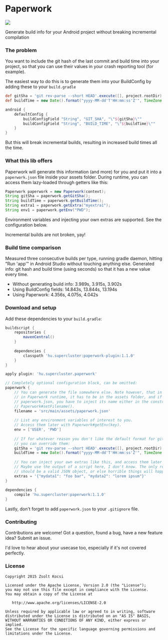 # Paperwork
![](https://travis-ci.org/zsoltk/paperwork.svg?branch=master)

Generate build info for your Android project without breaking incremental compilation

### The problem
You want to include the git hash of the last commit and build time into your project, so that you can use their values in your crash reporting tool (for example).

The easiest way to do this is to generate them into your BuildConfig by adding these to your ```build.gradle```

```groovy
def gitSha = 'git rev-parse --short HEAD'.execute([], project.rootDir).text.trim()
def buildTime = new Date().format("yyyy-MM-dd'T'HH:mm:ss'Z'", TimeZone.getTimeZone("UTC"))

android {
    defaultConfig {
        buildConfigField "String", "GIT_SHA", "\"${gitSha}\""
        buildConfigField "String", "BUILD_TIME", "\"${buildTime}\""
    }
}
```

But this will break incremental builds, resulting in increased build times all the time.


### What this lib offers
Paperwork will generate this information (and more) for you and put it into a ```paperwork.json``` file inside your assets folder.
During runtime, you can access them lazy-loaded through getters like this:
```java
Paperwork paperwork = new Paperwork(context);
String gitSha = paperwork.getGitSha();
String buildTime = paperwork.getBuildTime();
String extra1 = paperwork.getExtra("myextra1");
String env1 = paperwork.getEnv("PWD");
``` 

Environment variables and injecting your own extras are supported. See the configuration below.  

Incremental builds are not broken, yay!

### Build time comparison
Measured three consecutive builds per type, running gradle daemon, hitting "Run 'app'" in Android Studio without touching anything else. Generated info: git hash and build time (using seconds) so that it has a new value every time.

* Without generating build info: 3.989s, 3.915s, 3.902s
* Using BuildConfig fields: 14.843s, 13.844s, 13.194s
* Using Paperwork: 4.356s, 4.075s, 4.042s

### Download and setup
Add these dependencies to your ```build.gradle```:

```groovy
buildscript {
    repositories {
        mavenCentral()
    }
    
    dependencies {
        classpath 'hu.supercluster:paperwork-plugin:1.1.0'
    }
}

apply plugin: 'hu.supercluster.paperwork'

// Completely optional configuration block, can be omitted:
paperwork {
    // You can generate the file somewhere else. Note however, that in order for it to be available
    // in Paperwork runtime, it has to be in the assets folder, and if the filename is not
    // paperwork.json, you have to inject its name either in the constructor, or through
    // Paperwork#setFilename().
    filename = 'src/main/assets/paperwork.json'
    
    // List any environment variables of interest to you. 
    // Access them later with Paperwork#getEnv(key).
    env = ['USER', 'PWD']
    
    // If for whatever reason you don't like the default format for git SHA and build time,
    // you can override them:
    gitSha = 'git rev-parse --short HEAD'.execute([], project.rootDir).text.trim()
    buildTime = new Date().format("yyyy-MM-dd'T'HH:mm:ss'Z'", TimeZone.getTimeZone("UTC"))
     
    // You can inject your own extras like this, and access them later with Paperwork#getExtra(key).
    // Maybe use the output of a script here, I don't know. The only requirement is that it
    // should be a valid JSON object, or else horrible things will happen.
    extras = '{"mydata1": "foo bar", "mydata2": "lorem ipsum"}'
}
    
dependencies {
    compile 'hu.supercluster:paperwork:1.1.0'
}
```

Lastly, don't forget to add ```paperwork.json``` to your ```.gitignore``` file. 


### Contributing

Contributions are welcome! Got a question, found a bug, have a new feature idea? Submit an issue.

I'd love to hear about your usecase too, especially if it's not covered perfectly.


### License

    Copyright 2015 Zsolt Kocsi

    Licensed under the Apache License, Version 2.0 (the "License");
    you may not use this file except in compliance with the License.
    You may obtain a copy of the License at

       http://www.apache.org/licenses/LICENSE-2.0

    Unless required by applicable law or agreed to in writing, software
    distributed under the License is distributed on an "AS IS" BASIS,
    WITHOUT WARRANTIES OR CONDITIONS OF ANY KIND, either express or implied.
    See the License for the specific language governing permissions and
    limitations under the License.
